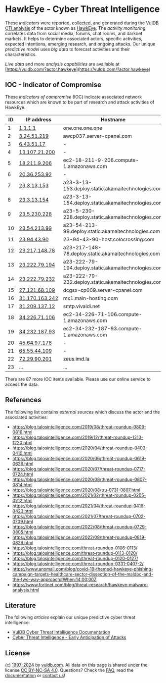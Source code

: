 # HawkEye - Cyber Threat Intelligence

These _indicators_ were reported, collected, and generated during the [VulDB CTI analysis](https://vuldb.com/?kb.cti) of the actor known as [HawkEye](https://vuldb.com/?actor.hawkeye). The _activity monitoring_ correlates data from social media, forums, chat rooms, and darknet markets. It helps to determine associated actors, specific activities, expected intentions, emerging research, and ongoing attacks. Our unique _predictive model_ uses _big data_ to forecast activities and their characteristics.

_Live data_ and more _analysis capabilities_ are available at [https://vuldb.com/?actor.hawkeye](https://vuldb.com/?actor.hawkeye)

## IOC - Indicator of Compromise

These _indicators of compromise_ (IOC) indicate associated network resources which are known to be part of research and attack activities of HawkEye.

ID | IP address | Hostname | Campaign | Confidence
-- | ---------- | -------- | -------- | ----------
1 | [1.1.1.1](https://vuldb.com/?ip.1.1.1.1) | one.one.one.one | - | High
2 | [3.24.51.219](https://vuldb.com/?ip.3.24.51.219) | awcp037.server-cpanel.com | - | High
3 | [6.43.51.17](https://vuldb.com/?ip.6.43.51.17) | - | - | High
4 | [13.107.21.200](https://vuldb.com/?ip.13.107.21.200) | - | - | High
5 | [18.211.9.206](https://vuldb.com/?ip.18.211.9.206) | ec2-18-211-9-206.compute-1.amazonaws.com | - | Medium
6 | [20.36.253.92](https://vuldb.com/?ip.20.36.253.92) | - | - | High
7 | [23.3.13.153](https://vuldb.com/?ip.23.3.13.153) | a23-3-13-153.deploy.static.akamaitechnologies.com | - | High
8 | [23.3.13.154](https://vuldb.com/?ip.23.3.13.154) | a23-3-13-154.deploy.static.akamaitechnologies.com | - | High
9 | [23.5.230.228](https://vuldb.com/?ip.23.5.230.228) | a23-5-230-228.deploy.static.akamaitechnologies.com | - | High
10 | [23.54.213.99](https://vuldb.com/?ip.23.54.213.99) | a23-54-213-99.deploy.static.akamaitechnologies.com | - | High
11 | [23.94.43.90](https://vuldb.com/?ip.23.94.43.90) | 23-94-43-90-host.colocrossing.com | - | High
12 | [23.217.148.78](https://vuldb.com/?ip.23.217.148.78) | a23-217-148-78.deploy.static.akamaitechnologies.com | - | High
13 | [23.222.79.194](https://vuldb.com/?ip.23.222.79.194) | a23-222-79-194.deploy.static.akamaitechnologies.com | - | High
14 | [23.222.79.232](https://vuldb.com/?ip.23.222.79.232) | a23-222-79-232.deploy.static.akamaitechnologies.com | - | High
15 | [27.121.68.109](https://vuldb.com/?ip.27.121.68.109) | dcgsx-cp009.server-cpanel.com | - | High
16 | [31.170.163.242](https://vuldb.com/?ip.31.170.163.242) | mx1.main-hosting.com | - | High
17 | [31.209.137.12](https://vuldb.com/?ip.31.209.137.12) | smtp.vivaldi.net | - | High
18 | [34.226.71.106](https://vuldb.com/?ip.34.226.71.106) | ec2-34-226-71-106.compute-1.amazonaws.com | - | Medium
19 | [34.232.187.93](https://vuldb.com/?ip.34.232.187.93) | ec2-34-232-187-93.compute-1.amazonaws.com | - | Medium
20 | [45.64.97.178](https://vuldb.com/?ip.45.64.97.178) | - | - | High
21 | [65.55.44.109](https://vuldb.com/?ip.65.55.44.109) | - | - | High
22 | [72.29.90.201](https://vuldb.com/?ip.72.29.90.201) | zeus.imd.la | - | High
23 | ... | ... | ... | ...

There are 87 more IOC items available. Please use our online service to access the data.

## References

The following list contains _external sources_ which discuss the actor and the associated activities:

* https://blog.talosintelligence.com/2019/08/threat-roundup-0809-0816.html
* https://blog.talosintelligence.com/2019/12/threat-roundup-1213-1220.html
* https://blog.talosintelligence.com/2020/04/threat-roundup-0403-0410.html
* https://blog.talosintelligence.com/2020/06/threat-roundup-0619-0626.html
* https://blog.talosintelligence.com/2020/07/threat-roundup-0717-0724.html
* https://blog.talosintelligence.com/2020/08/threat-roundup-0807-0814.html
* https://blog.talosintelligence.com/2020/08/tru-0731-0807.html
* https://blog.talosintelligence.com/2021/02/threat-roundup-0205-0212.html
* https://blog.talosintelligence.com/2021/04/threat-roundup-0416-0423.html
* https://blog.talosintelligence.com/2021/07/threat-roundup-0702-0709.html
* https://blog.talosintelligence.com/2022/08/threat-roundup-0729-0805.html
* https://blog.talosintelligence.com/2022/08/threat-roundup-0819-0826.html
* https://blog.talosintelligence.com/threat-roundup-0106-0113/
* https://blog.talosintelligence.com/threat-roundup-0113-0120/
* https://blog.talosintelligence.com/threat-roundup-0120-0127/
* https://blog.talosintelligence.com/threat-roundup-0331-0407-2/
* https://www.anomali.com/blog/covid-19-themed-hawkeye-phishing-campaign-targets-healthcare-sector-dissection-of-the-maldoc-and-the-two-way-approach#When:14:00:00Z
* https://www.fortinet.com/blog/threat-research/hawkeye-malware-analysis.html

## Literature

The following _articles_ explain our unique predictive cyber threat intelligence:

* [VulDB Cyber Threat Intelligence Documentation](https://vuldb.com/?kb.cti)
* [Cyber Threat Intelligence - Early Anticipation of Attacks](https://www.scip.ch/en/?labs.20201022)

## License

(c) [1997-2024](https://vuldb.com/?kb.changelog) by [vuldb.com](https://vuldb.com/?kb.about). All data on this page is shared under the license [CC BY-NC-SA 4.0](https://creativecommons.org/licenses/by-nc-sa/4.0/). Questions? Check the [FAQ](https://vuldb.com/?kb.faq), read the [documentation](https://vuldb.com/?kb) or [contact us](https://vuldb.com/?contact)!
